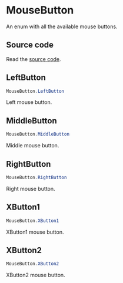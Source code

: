 # MouseButton

An enum with all the available mouse buttons.

## Source code

Read the [source code](https://github.com/Apostolique/Apos.Input/blob/main/Source/MouseButton.cs).

## LeftButton

```csharp
MouseButton.LeftButton
```
Left mouse button.

## MiddleButton

```csharp
MouseButton.MiddleButton
```
Middle mouse button.

## RightButton

```csharp
MouseButton.RightButton
```
Right mouse button.

## XButton1

```csharp
MouseButton.XButton1
```
XButton1 mouse button.

## XButton2

```csharp
MouseButton.XButton2
```
XButton2 mouse button.
